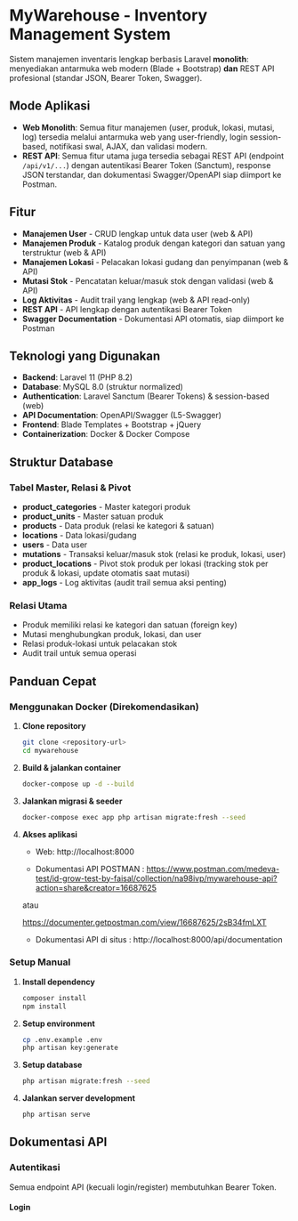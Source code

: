 # MyWarehouse - Inventory Management System

Sistem manajemen inventaris lengkap berbasis Laravel **monolith**: menyediakan antarmuka web modern (Blade + Bootstrap) **dan** REST API profesional (standar JSON, Bearer Token, Swagger).

## Mode Aplikasi

- **Web Monolith**: Semua fitur manajemen (user, produk, lokasi, mutasi, log) tersedia melalui antarmuka web yang user-friendly, login session-based, notifikasi swal, AJAX, dan validasi modern.
- **REST API**: Semua fitur utama juga tersedia sebagai REST API (endpoint `/api/v1/...`) dengan autentikasi Bearer Token (Sanctum), response JSON terstandar, dan dokumentasi Swagger/OpenAPI siap diimport ke Postman.

## Fitur

- **Manajemen User** - CRUD lengkap untuk data user (web & API)
- **Manajemen Produk** - Katalog produk dengan kategori dan satuan yang terstruktur (web & API)
- **Manajemen Lokasi** - Pelacakan lokasi gudang dan penyimpanan (web & API)
- **Mutasi Stok** - Pencatatan keluar/masuk stok dengan validasi (web & API)
- **Log Aktivitas** - Audit trail yang lengkap (web & API read-only)
- **REST API** - API lengkap dengan autentikasi Bearer Token
- **Swagger Documentation** - Dokumentasi API otomatis, siap diimport ke Postman

## Teknologi yang Digunakan

- **Backend**: Laravel 11 (PHP 8.2)
- **Database**: MySQL 8.0 (struktur normalized)
- **Authentication**: Laravel Sanctum (Bearer Tokens) & session-based (web)
- **API Documentation**: OpenAPI/Swagger (L5-Swagger)
- **Frontend**: Blade Templates + Bootstrap + jQuery
- **Containerization**: Docker & Docker Compose

## Struktur Database

### Tabel Master, Relasi & Pivot
- **product_categories** - Master kategori produk
- **product_units** - Master satuan produk
- **products** - Data produk (relasi ke kategori & satuan)
- **locations** - Data lokasi/gudang
- **users** - Data user
- **mutations** - Transaksi keluar/masuk stok (relasi ke produk, lokasi, user)
- **product_locations** - Pivot stok produk per lokasi (tracking stok per produk & lokasi, update otomatis saat mutasi)
- **app_logs** - Log aktivitas (audit trail semua aksi penting)

### Relasi Utama
- Produk memiliki relasi ke kategori dan satuan (foreign key)
- Mutasi menghubungkan produk, lokasi, dan user
- Relasi produk-lokasi untuk pelacakan stok
- Audit trail untuk semua operasi

## Panduan Cepat

### Menggunakan Docker (Direkomendasikan)

1. **Clone repository**
   ```bash
   git clone <repository-url>
   cd mywarehouse
   ```

2. **Build & jalankan container**
   ```bash
   docker-compose up -d --build
   ```

3. **Jalankan migrasi & seeder**
   ```bash
   docker-compose exec app php artisan migrate:fresh --seed
   ```

4. **Akses aplikasi**
   - Web: http://localhost:8000 

   - Dokumentasi API POSTMAN : 
   https://www.postman.com/medeva-test/id-grow-test-by-faisal/collection/na98ivp/mywarehouse-api?action=share&creator=16687625 

   atau

   https://documenter.getpostman.com/view/16687625/2sB34fmLXT

   - Dokumentasi API di situs : http://localhost:8000/api/documentation

### Setup Manual

1. **Install dependency**
   ```bash
   composer install
   npm install
   ```

2. **Setup environment**
   ```bash
   cp .env.example .env
   php artisan key:generate
   ```

3. **Setup database**
   ```bash
   php artisan migrate:fresh --seed
   ```

4. **Jalankan server development**
   ```bash
   php artisan serve
   ```

## Dokumentasi API

### Autentikasi

Semua endpoint API (kecuali login/register) membutuhkan Bearer Token.

#### Login

```
 